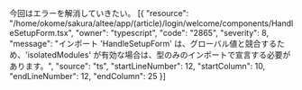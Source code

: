 今回はエラーを解消していきたい。
[{
	"resource": "/home/okome/sakura/altee/app/(article)/login/welcome/components/HandleSetupForm.tsx",
	"owner": "typescript",
	"code": "2865",
	"severity": 8,
	"message": "インポート 'HandleSetupForm' は、グローバル値と競合するため、'isolatedModules' が有効な場合は、型のみのインポートで宣言する必要があります。",
	"source": "ts",
	"startLineNumber": 12,
	"startColumn": 10,
	"endLineNumber": 12,
	"endColumn": 25
}]
